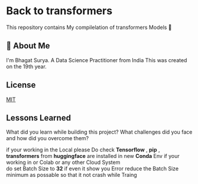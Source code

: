 # Back to transformers
This repository contains My compilelation  of transformers Models 
🤖 

## 🚀 About Me
I'm Bhagat Surya. A Data Science Practitioner from India
This was created on the 19th year. 



## License

[MIT](https://choosealicense.com/licenses/mit/)


## Lessons Learned

What did you learn while building this project? What challenges did you face and how did you overcome them?

if your working in the Local 
please Do check **Tensorflow** , **pip** ,
**transformers** from **huggingface** are installed in new
**Conda** Env  if your working in or Colab or any other Cloud System  
do set Batch Size to **32** if even it show you Error 
reduce  the Batch Size minimum as possable so that it not crash while Traing 
